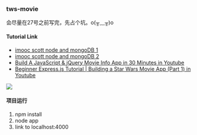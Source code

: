 ### tws-movie

会尽量在27号之前写完，先占个坑。o(╥﹏╥)o

#### Tutorial Link

- [imooc scott node and mongoDB 1](https://www.aliyue.net/563.html)
- [imooc scott node and mongoDB 2](http://www.suoniao.com/course/161)
- [ Build A JavaScript & jQuery Movie Info App in 30 Minutes in Youtube ](https://www.youtube.com/watch?v=YsPqjYGauns&t=25s)
- [ Beginner Express.js Tutorial | Building a Star Wars Movie App (Part 1) in Youtube ](https://www.youtube.com/watch?v=NALxjuyRXaE)

![](https://github.com/linhaishe/tws-movie/blob/master/movie.gif)

#### 项目运行

1. npm install
2. node app
3. link to localhost:4000
